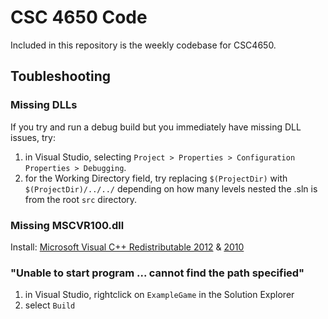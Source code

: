 # CSC 4650 Code

Included in this repository is the weekly codebase for CSC4650.

## Toubleshooting

### Missing DLLs

If you try and run a debug build but you immediately have missing DLL issues, try:

1. in Visual Studio, selecting `Project > Properties > Configuration Properties > Debugging`.
2. for the Working Directory field, try replacing `$(ProjectDir)` with `$(ProjectDir)/../../` depending on how many levels nested the .sln is from the root `src` directory.

### Missing MSCVR100.dll

Install: [Microsoft Visual C++ Redistributable 2012](https://www.microsoft.com/en-ca/download/details.aspx?id=30679) & [2010](https://www.microsoft.com/en-ca/download/details.aspx?id=26999)

### "Unable to start program ... cannot find the path specified"

1. in Visual Studio, rightclick on `ExampleGame` in the Solution Explorer
2. select `Build`
